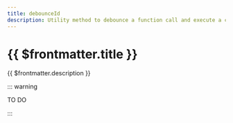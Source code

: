 ```yaml
---
title: debounceId
description: Utility method to debounce a function call and execute a callback with an identifier
---
```


# {{ $frontmatter.title }}

{{ $frontmatter.description }}

::: warning

TO DO

:::
